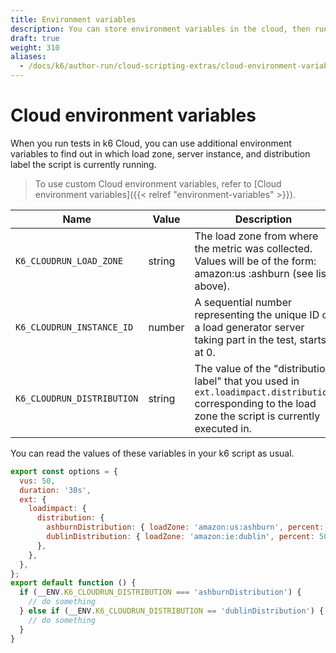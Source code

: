 ```yaml
---
title: Environment variables
description: You can store environment variables in the cloud, then run them during cloud execution.
draft: true
weight: 310
aliases:
  - /docs/k6/author-run/cloud-scripting-extras/cloud-environment-variables
---
```


# Cloud environment variables

When you run tests in k6 Cloud, you can use additional environment variables to find out in which load zone, server instance, and distribution label the script is currently running.

<Blockquote mod="note" title="You can also set your own environment variables">

To use custom Cloud environment variables, refer to [Cloud environment variables]({{< relref "environment-variables" >}}).

</Blockquote>

| Name              | Value  | Description                                                                                                                                              |
| ----------------- | ------ | -------------------------------------------------------------------------------------------------------------------------------------------------------- |
| `K6_CLOUDRUN_LOAD_ZONE`    | string | The load zone from where the metric was collected. Values will be of the form: amazon:us :ashburn (see list above).                                      |
| `K6_CLOUDRUN_INSTANCE_ID`  | number | A sequential number representing the unique ID of a load generator server taking part in the test, starts at 0.                                          |
| `K6_CLOUDRUN_DISTRIBUTION` | string | The value of the "distribution label" that you used in `ext.loadimpact.distribution` corresponding to the load zone the script is currently executed in. |

You can read the values of these variables in your k6 script as usual.


```javascript
export const options = {
  vus: 50,
  duration: '30s',
  ext: {
    loadimpact: {
      distribution: {
        ashburnDistribution: { loadZone: 'amazon:us:ashburn', percent: 50 },
        dublinDistribution: { loadZone: 'amazon:ie:dublin', percent: 50 },
      },
    },
  },
};
export default function () {
  if (__ENV.K6_CLOUDRUN_DISTRIBUTION === 'ashburnDistribution') {
    // do something
  } else if (__ENV.K6_CLOUDRUN_DISTRIBUTION == 'dublinDistribution') {
    // do something
  }
}
```




